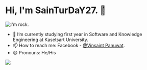 # Hi, I'm SainTurDaY27. 👋

![I'm rock.](https://media1.tenor.com/images/b9b9bd354bec172dd0a62081354e0c2a/tenor.gif?itemid=19946978)

- 🌱 I’m currently studying first year in Software and Knowledge Engineering at Kasetsart University.
- 📫 How to reach me: Facebook - [@Vinsaint Panuwat](https://www.facebook.com/nong.vinsaint/).
- 😄 Pronouns: He/His


<img src="https://github-readme-stats.vercel.app/api?username=SainTurDaY27&&show_icons=true&title_color=ffffff&icon_color=bb2acf&text_color=daf7dc&bg_color=151515">

